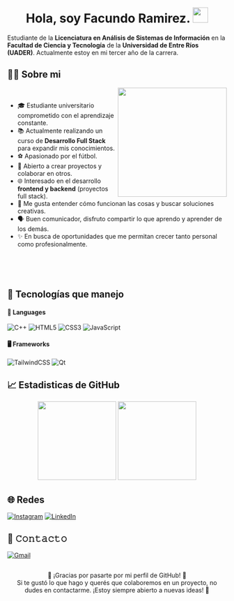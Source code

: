 <h1 align="center">Hola, soy Facundo Ramirez. <img src="https://media.giphy.com/media/hvRJCLFzcasrR4ia7z/giphy.gif" width="35"></h1>

Estudiante de la **Licenciatura en Análisis de Sistemas de Información** en la **Facultad de Ciencia y Tecnología** de la **Universidad de Entre Ríos (UADER)**. Actualmente estoy en mi tercer año de la carrera.


##  **👨‍💻 Sobre mi**

<picture> <img align="right" src="https://media.tumblr.com/09e3faf561e5aa96e8ee8c725f38741c/tumblr_mtxdbaknqH1sjb7zro1_400.gif" width = 250px></picture>

<br>

- 🎓 Estudiante universitario comprometido con el aprendizaje constante.
- 📚 Actualmente realizando un curso de <strong>Desarrollo Full Stack</strong> para expandir mis conocimientos.
- ⚽ Apasionado por el fútbol.
- 🤝 Abierto a crear proyectos y colaborar en otros.
- 🌐 Interesado en el desarrollo <strong>frontend y backend</strong> (proyectos full stack).
- 🧠 Me gusta entender cómo funcionan las cosas y buscar soluciones creativas.
- 🗣️ Buen comunicador, disfruto compartir lo que aprendo y aprender de los demás.
- ✨ En busca de oportunidades que me permitan crecer tanto personal como profesionalmente.

<br><br><br>

## 🚀 Tecnologías que manejo

#### 🔧 Languages
![C++](https://img.shields.io/badge/c++-%2300599C.svg?style=for-the-badge&logo=c%2B%2B&logoColor=white)
![HTML5](https://img.shields.io/badge/html5-%23E34F26.svg?style=for-the-badge&logo=html5&logoColor=white)
![CSS3](https://img.shields.io/badge/css3-%231572B6.svg?style=for-the-badge&logo=css3&logoColor=white)
![JavaScript](https://img.shields.io/badge/JavaScript-%23323330.svg?style=for-the-badge&logo=javascript&logoColor=F7DF1E)

#### 🖥️ Frameworks
![TailwindCSS](https://img.shields.io/badge/TailwindCSS-%2338B2AC.svg?style=for-the-badge&logo=tailwind-css&logoColor=white)
![Qt](https://img.shields.io/badge/Qt-%2341CD52.svg?style=for-the-badge&logo=qt&logoColor=white)


## 📈 Estadisticas de GitHub

<p align="center">
    <img height="180em" src="https://github-readme-stats.vercel.app/api?username=facuuurz&show_icons=true&theme=tokyonight&include_all_commits=true&count_private=true&hide_border=true"/>
    <img height="180em" src="https://github-readme-stats.vercel.app/api/top-langs/?username=facuuurz&layout=compact&langs_count=8&theme=tokyonight&hide_border=true"/>
</p>



## 🌐 Redes

[![Instagram](https://img.shields.io/badge/Instagram-E4405F?style=for-the-badge&logo=instagram&logoColor=white)](https://www.instagram.com/facuurz?igsh=N3ZqdnNqZTIxeDE5&utm_source=qr)
[![LinkedIn](https://img.shields.io/badge/LinkedIn-0077B5?style=for-the-badge&logo=linkedin&logoColor=white)](https://www.linkedin.com/in/facundo-ramirez-795a52296?utm_source=share&utm_campaign=share_via&utm_content=profile&utm_medium=ios_app)

## 📨 𝙲𝚘𝚗𝚝𝚊𝚌𝚝𝚘

[![Gmail](https://img.shields.io/badge/Gmail-D14836?style=for-the-badge&logo=gmail&logoColor=white)](mailto:facundorz2003@gmail.com)

##
<p align="center">
  🙌 ¡Gracias por pasarte por mi perfil de GitHub! 🙌<br>
  Si te gustó lo que hago y querés que colaboremos en un proyecto,
  no dudes en contactarme. ¡Estoy siempre abierto a nuevas ideas! 🚀
</p>






